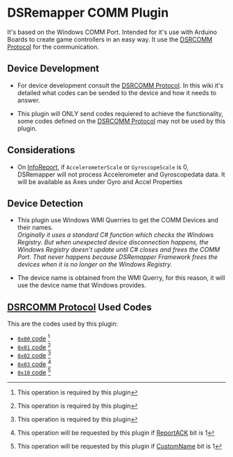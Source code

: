 # DSRemapper COMM Plugin

It's based on the Windows COMM Port. Intended for it's use with Arduino Boards to create game controllers in an easy way. It use the [DSRCOMM Protocol](./DSRCOMM-Protocol.md) for the communication.

## Device Development
- For device development consult the [DSRCOMM Protocol](./DSRCOMM-Protocol.md). In this wiki it's detailed what codes can be sended to the device and how it needs to answer.

- This plugin will ONLY send codes requiered to achieve the functionality, some codes defined on the [DSRCOMM Protocol](./DSRCOMM-Protocol.md) may not be used by this plugin.

## Considerations
- On [InfoReport](./DSRCOMM-Protocol.md#0x00---info-report), if `AccelerometerScale` or `GyroscopeScale` is 0, DSRemapper will not process Accelerometer and Gyroscopedata data. It will be available as Axes under Gyro and Accel Properties

## Device Detection
- This plugin use Windows WMI Querries to get the COMM Devices and their names.  
  _Originally it uses a standard C# function which checks the Windows Registry. But when unexpected device disconnection happens, the Windows Registry doesn't update until C# closes and frees the COMM Port. That never happens because DSRemapper Framework frees the devices when it is no longer on the Windows Registry._

- The device name is obtained from the WMI Querry, for this reason, it will use the device name that Windows provides.

## [DSRCOMM Protocol](./DSRCOMM-Protocol.md) Used Codes
This are the codes used by this plugin:
- [`0x00` code](./DSRCOMM-Protocol.md#0x00---info-report-1) [^1]
- [`0x01` code](./DSRCOMM-Protocol.md#0x01---default-input-status-1) [^1]
- [`0x02` code](./DSRCOMM-Protocol.md#0x02---default-output-status-1) [^1]
- [`0x03` code](./DSRCOMM-Protocol.md#0x03---output-status--input-status-as-ack) [^2]
- [`0x10` code](./DSRCOMM-Protocol.md#0x10---custom-name) [^3]

[^1]: This operation is required by this plugin
[^2]: This operation will be requested by this plugin if [ReportACK](#0x00---info-report-1) bit is 1
[^3]: This operation will be requested by this plugin if [CustomName](#0x00---info-report-1) bit is 1
